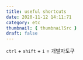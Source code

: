 ```yaml
---
title: useful shortcuts
date: 2020-11-12 14:11:71
category: etc
thumbnail: { thumbnailSrc }
draft: false
---
```


`ctrl` + `shift` + `i` = 개발자도구
